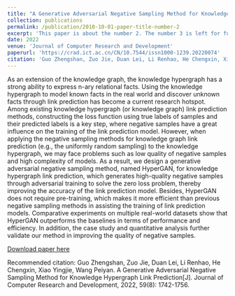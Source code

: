 ```yaml
---
title: "A Generative Adversarial Negative Sampling Method for Knowledge Hypergraph Link Prediction"
collection: publications
permalink: /publication/2010-10-01-paper-title-number-2
excerpt: 'This paper is about the number 2. The number 3 is left for future work.'
date: 2022
venue: 'Journal of Computer Research and Development'
paperurl: 'https://crad.ict.ac.cn/CN/10.7544/issn1000-1239.20220074'
citation: 'Guo Zhengshan, Zuo Jie, Duan Lei, Li Renhao, He Chengxin, Xiao Yingjie, Wang Peiyan. A Generative Adversarial Negative Sampling Method for Knowledge Hypergraph Link Prediction[J]. Journal of Computer Research and Development, 2022, 59(8): 1742-1756.'
---
```

As an extension of the knowledge graph, the knowledge hypergraph has a strong ability to express n-ary relational facts. Using the knowledge hypergraph to model known facts in the real world and discover unknown facts through link prediction has become a current research hotspot. Among existing knowledge hypergraph (or knowledge graph) link prediction methods, constructing the loss function using true labels of samples and their predicted labels is a key step, where negative samples have a great influence on the training of the link prediction model. However, when applying the negative sampling methods for knowledge graph link prediction (e.g., the uniformly random sampling) to the knowledge hypergraph, we may face problems such as low quality of negative samples and high complexity of models. As a result, we design a generative adversarial negative sampling method, named HyperGAN, for knowledge hypergraph link prediction, which generates high-quality negative samples through adversarial training to solve the zero loss problem, thereby improving the accuracy of the link prediction model. Besides, HyperGAN does not require pre-training, which makes it more efficient than previous negative sampling methods in assisting the training of link prediction models. Comparative experiments on multiple real-world datasets show that HyperGAN outperforms the baselines in terms of performance and efficiency. In addition, the case study and quantitative analysis further validate our method in improving the quality of negative samples.

[Download paper here](http://academicpages.github.io/files/2022-03-HyperGAN.pdf)

Recommended citation: Guo Zhengshan, Zuo Jie, Duan Lei, Li Renhao, He Chengxin, Xiao Yingjie, Wang Peiyan. A Generative Adversarial Negative Sampling Method for Knowledge Hypergraph Link Prediction[J]. Journal of Computer Research and Development, 2022, 59(8): 1742-1756.
